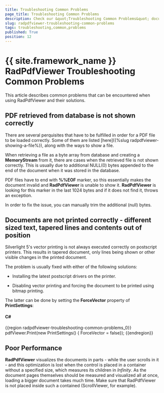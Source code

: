 ```yaml
---
title: Troubleshooting Common Problems
page_title: Troubleshooting Common Problems
description: Check our &quot;Troubleshooting Common Problems&quot; documentation article for the RadPdfViewer {{ site.framework_name }} control.
slug: radpdfviewer-troubleshooting-common-problems
tags: troubleshooting,common,problems
published: True
position: 12
---
```


# {{ site.framework_name }} RadPdfViewer Troubleshooting Common Problems



This article describes common problems that can be encountered when using RadPdfViewer and their solutions.

## PDF retrieved from database is not shown correctly

There are several perquisites that have to be fulfilled in order for a PDF file to be loaded correctly. Some of them are listed [here]({%slug radpdfviewer-showing-a-file%}), along with the ways to show a file.
        

When retrieving a file as a byte array from database and creating a __MemoryStream__ from it, there are cases when the retrieved file is not shown correctly. This is usually due to additional NULL(0) bytes appended to the end of the document when it was stored in the database.
        

PDF files have to end with __%%EOF__ marker, so this essentially makes the document invalid and __RadPdfViewer__ is unable to show it. __RadPdfViewer__ is looking for this marker in the last 1024 bytes and if it does not find it, throws an exception.
        

In order to fix the issue, you can manually trim the additional (null) bytes. 

## Documents are not printed correctly - different sized text, tapered lines and contents out of position

Silverlight 5's vector printing is not always executed correctly on postscript printers. This results in tapered document, only lines being shown or other visible changes in the printed document.


The problem is usually fixed with either of the following solutions:

* Installing the latest postscript drivers on the printer.

* Disabling vector printing and forcing the document to be printed using bitmap printing.

The latter can be done by setting the __ForceVector__ property of __PrintSettings__:
        

#### __C#__

{{region radpdfviewer-troubleshooting-common-problems_0}}
	    pdfViewer.Print(new PrintSettings() { ForceVector = false});
{{endregion}}

## Poor Performance

**RadPdfViewer** visualizes the documents in parts - while the user scrolls in it - and this optimization is lost when the control is placed in a container without a specified size, which measures its children in *Infinity*. As the document pages themselves should be measured and visualized all at once, loading a bigger document takes much time. Make sure that RadPdfViewer is not placed inside such a contained (ScrollViewer, for example).
